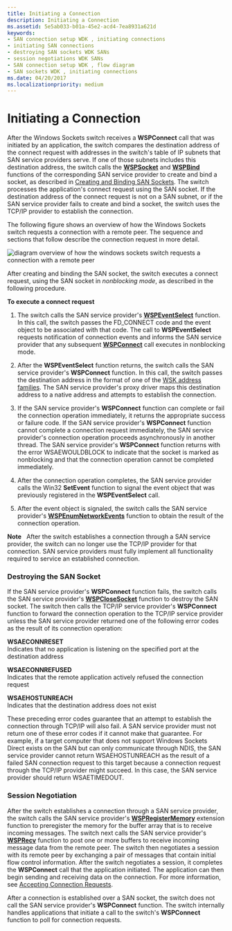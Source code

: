 ```yaml
---
title: Initiating a Connection
description: Initiating a Connection
ms.assetid: 5e5ab033-b01a-45e2-acd4-7ea8931a621d
keywords:
- SAN connection setup WDK , initiating connections
- initiating SAN connections
- destroying SAN sockets WDK SANs
- session negotiations WDK SANs
- SAN connection setup WDK , flow diagram
- SAN sockets WDK , initiating connections
ms.date: 04/20/2017
ms.localizationpriority: medium
---
```


# Initiating a Connection


After the Windows Sockets switch receives a **WSPConnect** call that was initiated by an application, the switch compares the destination address of the connect request with addresses in the switch's table of IP subnets that SAN service providers serve. If one of those subnets includes this destination address, the switch calls the [**WSPSocket**](https://msdn.microsoft.com/library/windows/hardware/ff566319) and [**WSPBind**](https://msdn.microsoft.com/library/windows/hardware/ff566268) functions of the corresponding SAN service provider to create and bind a socket, as described in [Creating and Binding SAN Sockets](creating-and-binding-san-sockets.md). The switch processes the application's connect request using the SAN socket. If the destination address of the connect request is not on a SAN subnet, or if the SAN service provider fails to create and bind a socket, the switch uses the TCP/IP provider to establish the connection.

The following figure shows an overview of how the Windows Sockets switch requests a connection with a remote peer. The sequence and sections that follow describe the connection request in more detail.

![diagram overview of how the windows sockets switch requests a connection with a remote peer](images/apiflow3.png)

After creating and binding the SAN socket, the switch executes a connect request, using the SAN socket in *nonblocking mode*, as described in the following procedure.

**To execute a connect request**

1.  The switch calls the SAN service provider's [**WSPEventSelect**](https://msdn.microsoft.com/library/windows/hardware/ff566287) function. In this call, the switch passes the FD\_CONNECT code and the event object to be associated with that code. The call to **WSPEventSelect** requests notification of connection events and informs the SAN service provider that any subsequent [**WSPConnect**](https://msdn.microsoft.com/library/windows/hardware/ff566275) call executes in nonblocking mode.

2.  After the **WSPEventSelect** function returns, the switch calls the SAN service provider's **WSPConnect** function. In this call, the switch passes the destination address in the format of one of the [WSK address families](https://msdn.microsoft.com/library/windows/hardware/ff571151). The SAN service provider's proxy driver maps this destination address to a native address and attempts to establish the connection.

3.  If the SAN service provider's **WSPConnect** function can complete or fail the connection operation immediately, it returns the appropriate success or failure code. If the SAN service provider's **WSPConnect** function cannot complete a connection request immediately, the SAN service provider's connection operation proceeds asynchronously in another thread. The SAN service provider's **WSPConnect** function returns with the error WSAEWOULDBLOCK to indicate that the socket is marked as nonblocking and that the connection operation cannot be completed immediately.

4.  After the connection operation completes, the SAN service provider calls the Win32 **SetEvent** function to signal the event object that was previously registered in the **WSPEventSelect** call.

5.  After the event object is signaled, the switch calls the SAN service provider's [**WSPEnumNetworkEvents**](https://msdn.microsoft.com/library/windows/hardware/ff566284) function to obtain the result of the connection operation.

**Note**  
After the switch establishes a connection through a SAN service provider, the switch can no longer use the TCP/IP provider for that connection. SAN service providers must fully implement all functionality required to service an established connection.

 

### Destroying the SAN Socket

If the SAN service provider's **WSPConnect** function fails, the switch calls the SAN service provider's [**WSPCloseSocket**](https://msdn.microsoft.com/library/windows/hardware/ff566273) function to destroy the SAN socket. The switch then calls the TCP/IP service provider's **WSPConnect** function to forward the connection operation to the TCP/IP service provider unless the SAN service provider returned one of the following error codes as the result of its connection operation:

<a href="" id="wsaeconnreset"></a>**WSAECONNRESET**  
Indicates that no application is listening on the specified port at the destination address

<a href="" id="wsaeconnrefused"></a>**WSAECONNREFUSED**  
Indicates that the remote application actively refused the connection request

<a href="" id="wsaehostunreach"></a>**WSAEHOSTUNREACH**  
Indicates that the destination address does not exist

These preceding error codes guarantee that an attempt to establish the connection through TCP/IP will also fail. A SAN service provider must not return one of these error codes if it cannot make that guarantee. For example, if a target computer that does not support Windows Sockets Direct exists on the SAN but can only communicate through NDIS, the SAN service provider cannot return WSAEHOSTUNREACH as the result of a failed SAN connection request to this target because a connection request through the TCP/IP provider might succeed. In this case, the SAN service provider should return WSAETIMEDOUT.

### Session Negotiation

After the switch establishes a connection through a SAN service provider, the switch calls the SAN service provider's [**WSPRegisterMemory**](https://msdn.microsoft.com/library/windows/hardware/ff566311) extension function to preregister the memory for the buffer array that is to receive incoming messages. The switch next calls the SAN service provider's [**WSPRecv**](https://msdn.microsoft.com/library/windows/hardware/ff566309) function to post one or more buffers to receive incoming message data from the remote peer. The switch then negotiates a session with its remote peer by exchanging a pair of messages that contain initial flow control information. After the switch negotiates a session, it completes the **WSPConnect** call that the application initiated. The application can then begin sending and receiving data on the connection. For more information, see [Accepting Connection Requests](accepting-connection-requests.md).

After a connection is established over a SAN socket, the switch does not call the SAN service provider's **WSPConnect** function. The switch internally handles applications that initiate a call to the switch's **WSPConnect** function to poll for connection requests.

 

 





